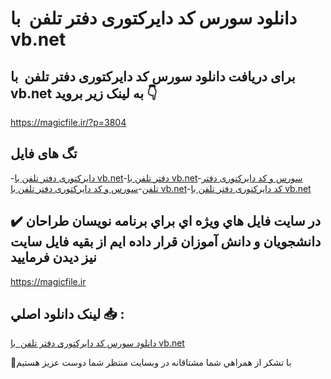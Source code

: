# دانلود سورس کد دایرکتوری دفتر تلفن  با vb.net

## برای دریافت دانلود سورس کد دایرکتوری دفتر تلفن  با vb.net به لینک زیر بروید 👇

https://magicfile.ir/?p=3804

## تگ های فایل

-[دایرکتوری دفتر تلفن با vb.net](https://magicfile.ir/product/%d8%b3%d9%88%d8%b1%d8%b3-%d9%88-%da%a9%d8%af-%d8%af%d8%a7%db%8c%d8%b1%da%a9%d8%aa%d9%88%d8%b1%db%8c-%d8%af%d9%81%d8%aa%d8%b1-%d8%aa%d9%84%d9%81%d9%86-%d8%a8%d8%a7-vbnet/)-[دفتر تلفن با vb.net](https://magicfile.ir/product/%d8%b3%d9%88%d8%b1%d8%b3-%d9%88-%da%a9%d8%af-%d8%af%d8%a7%db%8c%d8%b1%da%a9%d8%aa%d9%88%d8%b1%db%8c-%d8%af%d9%81%d8%aa%d8%b1-%d8%aa%d9%84%d9%81%d9%86-%d8%a8%d8%a7-vbnet/)-[سورس و کد دایرکتوری دفتر تلفن](https://magicfile.ir/product/%d8%b3%d9%88%d8%b1%d8%b3-%d9%88-%da%a9%d8%af-%d8%af%d8%a7%db%8c%d8%b1%da%a9%d8%aa%d9%88%d8%b1%db%8c-%d8%af%d9%81%d8%aa%d8%b1-%d8%aa%d9%84%d9%81%d9%86-%d8%a8%d8%a7-vbnet/)-[سورس و کد دایرکتوری دفتر تلفن با vb.net](https://magicfile.ir/product/%d8%b3%d9%88%d8%b1%d8%b3-%d9%88-%da%a9%d8%af-%d8%af%d8%a7%db%8c%d8%b1%da%a9%d8%aa%d9%88%d8%b1%db%8c-%d8%af%d9%81%d8%aa%d8%b1-%d8%aa%d9%84%d9%81%d9%86-%d8%a8%d8%a7-vbnet/)-[کد دایرکتوری دفتر تلفن با vb.net](https://magicfile.ir/product/%d8%b3%d9%88%d8%b1%d8%b3-%d9%88-%da%a9%d8%af-%d8%af%d8%a7%db%8c%d8%b1%da%a9%d8%aa%d9%88%d8%b1%db%8c-%d8%af%d9%81%d8%aa%d8%b1-%d8%aa%d9%84%d9%81%d9%86-%d8%a8%d8%a7-vbnet/)

## ✔️ در سايت فايل هاي ويژه اي براي برنامه نويسان طراحان دانشجويان و دانش آموزان قرار داده ايم از بقيه فايل سايت نيز ديدن فرماييد

https://magicfile.ir


## لينک دانلود اصلي 📥 :

[دانلود سورس کد دایرکتوری دفتر تلفن  با vb.net](https://magicfile.ir/product/%d8%b3%d9%88%d8%b1%d8%b3-%d9%88-%da%a9%d8%af-%d8%af%d8%a7%db%8c%d8%b1%da%a9%d8%aa%d9%88%d8%b1%db%8c-%d8%af%d9%81%d8%aa%d8%b1-%d8%aa%d9%84%d9%81%d9%86-%d8%a8%d8%a7-vbnet/) 


🙏با تشکر از همراهي شما مشتاقانه در وبسایت منتظر شما دوست عزیز هستیم

